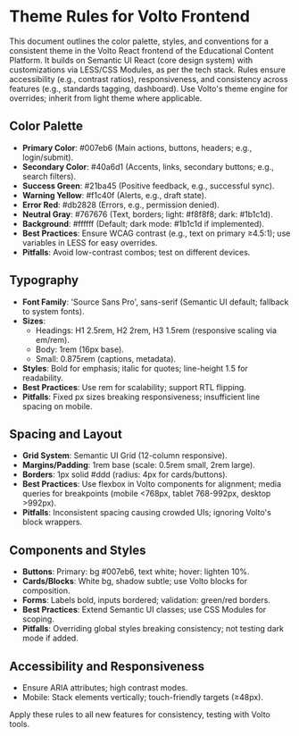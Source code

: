 
# Theme Rules for Volto Frontend

This document outlines the color palette, styles, and conventions for a consistent theme in the Volto React frontend of the Educational Content Platform. It builds on Semantic UI React (core design system) with customizations via LESS/CSS Modules, as per the tech stack. Rules ensure accessibility (e.g., contrast ratios), responsiveness, and consistency across features (e.g., standards tagging, dashboard). Use Volto's theme engine for overrides; inherit from light theme where applicable.

## Color Palette
- **Primary Color**: #007eb6 (Main actions, buttons, headers; e.g., login/submit).
- **Secondary Color**: #40a6d1 (Accents, links, secondary buttons; e.g., search filters).
- **Success Green**: #21ba45 (Positive feedback, e.g., successful sync).
- **Warning Yellow**: #f1c40f (Alerts, e.g., draft state).
- **Error Red**: #db2828 (Errors, e.g., permission denied).
- **Neutral Gray**: #767676 (Text, borders; light: #f8f8f8; dark: #1b1c1d).
- **Background**: #ffffff (Default; dark mode: #1b1c1d if implemented).
- **Best Practices**: Ensure WCAG contrast (e.g., text on primary ≥4.5:1); use variables in LESS for easy overrides.
- **Pitfalls**: Avoid low-contrast combos; test on different devices.

## Typography
- **Font Family**: 'Source Sans Pro', sans-serif (Semantic UI default; fallback to system fonts).
- **Sizes**: 
  - Headings: H1 2.5rem, H2 2rem, H3 1.5rem (responsive scaling via em/rem).
  - Body: 1rem (16px base).
  - Small: 0.875rem (captions, metadata).
- **Styles**: Bold for emphasis; italic for quotes; line-height 1.5 for readability.
- **Best Practices**: Use rem for scalability; support RTL flipping.
- **Pitfalls**: Fixed px sizes breaking responsiveness; insufficient line spacing on mobile.

## Spacing and Layout
- **Grid System**: Semantic UI Grid (12-column responsive).
- **Margins/Padding**: 1rem base (scale: 0.5rem small, 2rem large).
- **Borders**: 1px solid #ddd (radius: 4px for cards/buttons).
- **Best Practices**: Use flexbox in Volto components for alignment; media queries for breakpoints (mobile <768px, tablet 768-992px, desktop >992px).
- **Pitfalls**: Inconsistent spacing causing crowded UIs; ignoring Volto's block wrappers.

## Components and Styles
- **Buttons**: Primary: bg #007eb6, text white; hover: lighten 10%.
- **Cards/Blocks**: White bg, shadow subtle; use Volto blocks for composition.
- **Forms**: Labels bold, inputs bordered; validation: green/red borders.
- **Best Practices**: Extend Semantic UI classes; use CSS Modules for scoping.
- **Pitfalls**: Overriding global styles breaking consistency; not testing dark mode if added.

## Accessibility and Responsiveness
- Ensure ARIA attributes; high contrast modes.
- Mobile: Stack elements vertically; touch-friendly targets (≥48px).

Apply these rules to all new features for consistency, testing with Volto tools. 